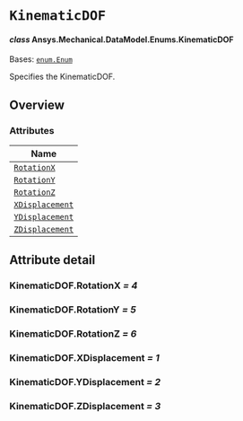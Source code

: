 # `KinematicDOF`

<a id="ansys.mechanical.stubs.v241.Ansys.Mechanical.DataModel.Enums.KinematicDOF"></a>

#### *class* Ansys.Mechanical.DataModel.Enums.KinematicDOF

Bases: [`enum.Enum`](https://docs.python.org/3/library/enum.html#enum.Enum)

Specifies the KinematicDOF.

<!-- !! processed by numpydoc !! -->

<a id="overview"></a>

## Overview

### Attributes

| Name |
| ------------------------------------------------ |
| [`RotationX`](#KinematicDOF.RotationX) |
| [`RotationY`](#KinematicDOF.RotationY) |
| [`RotationZ`](#KinematicDOF.RotationZ) |
| [`XDisplacement`](#KinematicDOF.XDisplacement) |
| [`YDisplacement`](#KinematicDOF.YDisplacement) |
| [`ZDisplacement`](#KinematicDOF.ZDisplacement) |

<a id="attribute-detail"></a>

## Attribute detail

<a id="KinematicDOF.RotationX"></a>

### KinematicDOF.RotationX *= 4*

<a id="KinematicDOF.RotationY"></a>

### KinematicDOF.RotationY *= 5*

<a id="KinematicDOF.RotationZ"></a>

### KinematicDOF.RotationZ *= 6*

<a id="KinematicDOF.XDisplacement"></a>

### KinematicDOF.XDisplacement *= 1*

<a id="KinematicDOF.YDisplacement"></a>

### KinematicDOF.YDisplacement *= 2*

<a id="KinematicDOF.ZDisplacement"></a>

### KinematicDOF.ZDisplacement *= 3*



